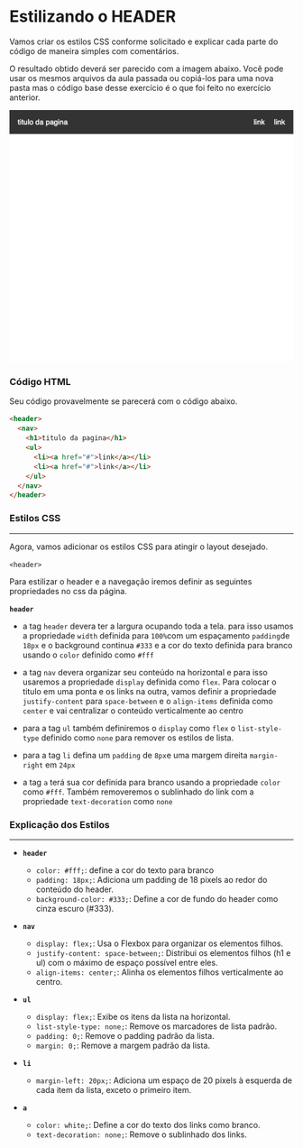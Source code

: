 # Estilizando o HEADER

Vamos criar os estilos CSS conforme solicitado e explicar cada parte do código de maneira simples com comentários.

O resultado obtido deverá ser parecido com a imagem abaixo. Você pode usar os mesmos arquivos da aula passada ou copiá-los para uma nova pasta mas o código base desse exercício é o que foi feito no exercício anterior.

![resultado](assets/resultado-header.png)

### Código HTML

Seu código provavelmente se parecerá com o código abaixo.

```html
<header>
  <nav>
    <h1>titulo da pagina</h1>
    <ul>
      <li><a href="#">link</a></li>
      <li><a href="#">link</a></li>
    </ul>
  </nav>
</header>
```

### Estilos CSS

---

Agora, vamos adicionar os estilos CSS para atingir o layout desejado.

`<header>`

Para estilizar o header e a navegação iremos definir as seguintes propriedades no css da página.


**`header`**

- a tag `header` devera ter a largura ocupando toda a tela. para isso usamos a propriedade `width` definida para `100%`com um espaçamento `padding`de `18px` e o background continua `#333` e a cor do texto definida para branco usando o `color` definido como `#fff`

- a tag `nav` devera organizar seu conteúdo na horizontal e para isso usaremos a propriedade `display` definida como `flex`. Para colocar o titulo em uma ponta e os links na outra, vamos definir a propriedade `justify-content` para `space-between` e o `align-items` definida como `center` e vai centralizar o conteúdo verticalmente ao centro

- para a tag `ul` também definiremos o `display` como `flex` o `list-style-type` definido como `none` para remover os estilos de lista.

- para a tag `li` defina um `padding` de `8px`e uma margem direita `margin-right` em `24px`

- a tag `a` terá sua cor definida para branco usando a propriedade `color` como `#fff`. Também removeremos o sublinhado do link com a propriedade `text-decoration` como `none`

### Explicação dos Estilos

---

- **`header`**

  - `color: #fff;`: define a cor do texto para branco
  - `padding: 18px;`: Adiciona um padding de 18 pixels ao redor do conteúdo do header.
  - `background-color: #333;`: Define a cor de fundo do header como cinza escuro (#333).

- **`nav`**

  - `display: flex;`: Usa o Flexbox para organizar os elementos filhos.
  - `justify-content: space-between;`: Distribui os elementos filhos (h1 e ul) com o máximo de espaço possível entre eles.
  - `align-items: center;`: Alinha os elementos filhos verticalmente ao centro.

- **`ul`**

  - `display: flex;`: Exibe os itens da lista na horizontal.
  - `list-style-type: none;`: Remove os marcadores de lista padrão.
  - `padding: 0;`: Remove o padding padrão da lista.
  - `margin: 0;`: Remove a margem padrão da lista.

- **`li`**

  - `margin-left: 20px;`: Adiciona um espaço de 20 pixels à esquerda de cada item da lista, exceto o primeiro item.

- **`a`**
  - `color: white;`: Define a cor do texto dos links como branco.
  - `text-decoration: none;`: Remove o sublinhado dos links.
